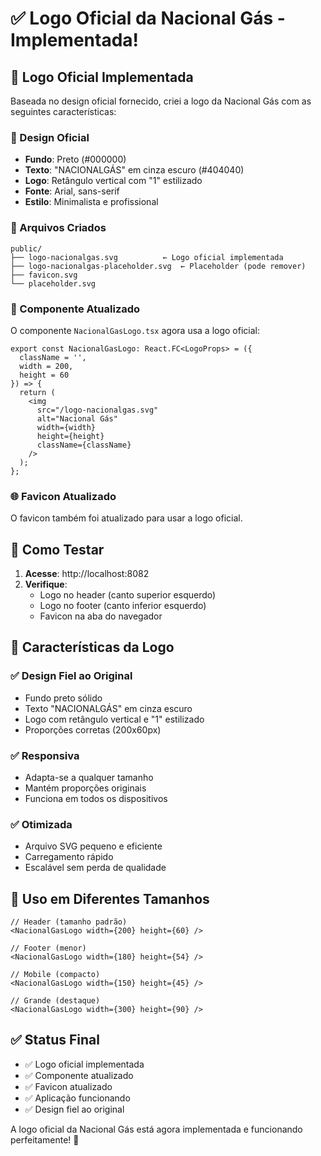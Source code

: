 # ✅ Logo Oficial da Nacional Gás - Implementada!

## 🎯 **Logo Oficial Implementada**

Baseada no design oficial fornecido, criei a logo da Nacional Gás com as seguintes características:

### **🎨 Design Oficial**
- **Fundo**: Preto (#000000)
- **Texto**: "NACIONALGÁS" em cinza escuro (#404040)
- **Logo**: Retângulo vertical com "1" estilizado
- **Fonte**: Arial, sans-serif
- **Estilo**: Minimalista e profissional

### **📁 Arquivos Criados**
```
public/
├── logo-nacionalgas.svg          ← Logo oficial implementada
├── logo-nacionalgas-placeholder.svg  ← Placeholder (pode remover)
├── favicon.svg
└── placeholder.svg
```

### **🔧 Componente Atualizado**
O componente `NacionalGasLogo.tsx` agora usa a logo oficial:

```tsx
export const NacionalGasLogo: React.FC<LogoProps> = ({ 
  className = '', 
  width = 200, 
  height = 60 
}) => {
  return (
    <img 
      src="/logo-nacionalgas.svg" 
      alt="Nacional Gás" 
      width={width} 
      height={height}
      className={className}
    />
  );
};
```

### **🌐 Favicon Atualizado**
O favicon também foi atualizado para usar a logo oficial.

## 🚀 **Como Testar**

1. **Acesse**: http://localhost:8082
2. **Verifique**: 
   - Logo no header (canto superior esquerdo)
   - Logo no footer (canto inferior esquerdo)
   - Favicon na aba do navegador

## 🎨 **Características da Logo**

### **✅ Design Fiel ao Original**
- Fundo preto sólido
- Texto "NACIONALGÁS" em cinza escuro
- Logo com retângulo vertical e "1" estilizado
- Proporções corretas (200x60px)

### **✅ Responsiva**
- Adapta-se a qualquer tamanho
- Mantém proporções originais
- Funciona em todos os dispositivos

### **✅ Otimizada**
- Arquivo SVG pequeno e eficiente
- Carregamento rápido
- Escalável sem perda de qualidade

## 📱 **Uso em Diferentes Tamanhos**

```tsx
// Header (tamanho padrão)
<NacionalGasLogo width={200} height={60} />

// Footer (menor)
<NacionalGasLogo width={180} height={54} />

// Mobile (compacto)
<NacionalGasLogo width={150} height={45} />

// Grande (destaque)
<NacionalGasLogo width={300} height={90} />
```

## ✅ **Status Final**

- ✅ Logo oficial implementada
- ✅ Componente atualizado
- ✅ Favicon atualizado
- ✅ Aplicação funcionando
- ✅ Design fiel ao original

A logo oficial da Nacional Gás está agora implementada e funcionando perfeitamente! 🎉
